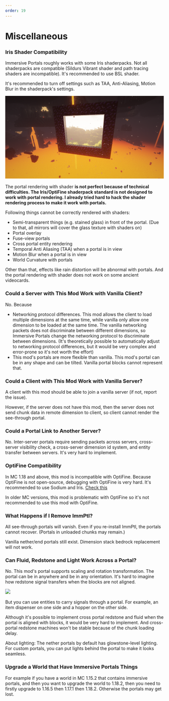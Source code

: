 ```yaml
---
order: 19
---
```




# Miscellaneous

### Iris Shader Compatibility

Immersive Portals roughly works with some Iris shaderpacks. Not all shaderpacks are compatible (Sildurs Vibrant shader and path tracing shaders are incompatible). It's recommended to use BSL shader.

It's recommended to turn off settings such as TAA, Anti-Aliasing, Motion Blur in the shaderpack's settings.

![](./shader_compat.png)

The portal rendering with shader **is not perfect because of technical difficulties. The Iris/OptiFine shaderpack standard is not designed to work with portal rendering. I already tried hard to hack the shader rendering process to make it work with portals.**

Following things cannot be correctly rendered with shaders:

* Semi-transparent things (e.g. stained glass) in front of the portal.  (Due to that, all mirrors will cover the glass texture with shaders on)
* Portal overlay
* Fuse-view portals
* Cross portal entity rendering
* Temporal Anti Aliasing (TAA) when a portal is in view
* Motion Blur when a portal is in view
* World Curvature with portals

Other than that, effects like rain distortion will be abnormal with portals. And the portal rendering with shader does not work on some ancient videocards.

### Could a Server with This Mod Work with Vanilla Client?

No. Because

* Networking protocol differences. This mod allows the client to load multiple dimensions at the same time, while vanilla only allow one dimension to be loaded at the same time. The vanilla networking packets does not discriminate between different dimensions, so Immersive Portals change the networking protocol to discriminate between dimensions. (It's theoretically possible to automatically adjust to networking protocol differences, but it would be very complex and error-prone so it's not worth the effort)
* This mod's portals are more flexible than vanilla. This mod's portal can be in any shape and can be tilted. Vanilla portal blocks cannot represent that.

### Could a Client with This Mod Work with Vanilla Server?

A client with this mod should be able to join a vanilla server (if not, report the issue).

However, if the server does not have this mod, then the server does not send chunk data in remote dimension to client, so client cannot render the see-through portal.

### Could a Portal Link to Another Server?

No. Inter-server portals require sending packets across servers, cross-server visibility check, a cross-server dimension id system, and entity transfer between servers. It's very hard to implement.

### OptiFine Compatibility

In MC 1.18 and above, this mod is incompatible with OptiFine. Because OptiFine is not open-source, debugging with OptiFine is very hard. It's recommended to use Sodium and Iris. [Check this](https://lambdaurora.dev/optifine_alternatives/)

In older MC versions, this mod is problematic with OptiFine so it's not recommended to use this mod with OptiFine.



### What Happens if I Remove ImmPtl?

All see-through portals will vanish. Even if you re-install ImmPtl, the portals cannot recover. (Portals in unloaded chunks may remain.)

Vanilla nether/end portals still exist. Dimension stack bedrock replacement will not work.

 ### Can Fluid, Redstone and Light Work Across a Portal?

No. This mod's portal supports scaling and rotation transformation. The portal can be in anywhere and be in any orientation. It's hard to imagine how redstone signal transfers when the blocks are not aligned.

![](https://s2.loli.net/2022/02/11/oBQI3VuXF7NKwqk.png)

But you can use entities to carry signals through a portal. For example, an item dispenser on one side and a hopper on the other side.

Although it's possible to implement cross portal redstone and fluid when the portal is aligned with blocks, it would be very hard to implement. And cross-portal redstone machines won't be stable because of the chunk loading delay.

About lighting: The nether portals by default has glowstone-level lighting. For custom portals, you can put lights behind the portal to make it looks seamless.

### Upgrade a World that Have Immersive Portals Things

For example if you have a world in MC 1.15.2 that contains immersive portals, and then you want to upgrade the world to 1.18.2, then you need to firstly upgrade to 1.16.5 then 1.17.1 then 1.18.2. Otherwise the portals may get lost.
